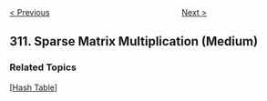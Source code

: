 <!--|This file generated by command(leetcode description); DO NOT EDIT.    |-->
<!--+----------------------------------------------------------------------+-->
<!--|@author    openset <openset.wang@gmail.com>                           |-->
<!--|@link      https://github.com/openset                                 |-->
<!--|@home      https://github.com/openset/leetcode                        |-->
<!--+----------------------------------------------------------------------+-->

[< Previous](https://github.com/openset/leetcode/tree/master/problems/minimum-height-trees "Minimum Height Trees")
　　　　　　　　　　　　　　　　
[Next >](https://github.com/openset/leetcode/tree/master/problems/burst-balloons "Burst Balloons")

## 311. Sparse Matrix Multiplication (Medium)



### Related Topics
  [[Hash Table](https://github.com/openset/leetcode/tree/master/tag/hash-table/README.md)]
